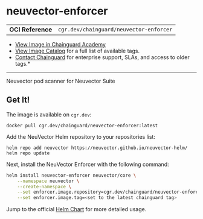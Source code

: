<!--monopod:start-->
# neuvector-enforcer
| | |
| - | - |
| **OCI Reference** | `cgr.dev/chainguard/neuvector-enforcer` |


* [View Image in Chainguard Academy](https://edu.chainguard.dev/chainguard/chainguard-images/reference/neuvector-enforcer/overview/)
* [View Image Catalog](https://console.enforce.dev/images/catalog) for a full list of available tags.
* [Contact Chainguard](https://www.chainguard.dev/chainguard-images) for enterprise support, SLAs, and access to older tags.*

---
<!--monopod:end-->

<!--overview:start-->
Neuvector pod scanner for Neuvector Suite
<!--overview:end-->

<!--getting:start-->
## Get It!
The image is available on `cgr.dev`:

```
docker pull cgr.dev/chainguard/neuvector-enforcer:latest
```
<!--getting:end-->

<!--body:start-->
Add the NeuVector Helm repository to your repositories list:

```shell
helm repo add neuvector https://neuvector.github.io/neuvector-helm/
helm repo update
```

Next, install the NeuVector Enforcer with the following command:
```sh
helm install neuvector-enforcer neuvector/core \
    --namespace neuvector \
    --create-namespace \
    --set enforcer.image.repository=cgr.dev/chainguard/neuvector-enforcer \
    --set enforcer.image.tag=<set to the latest chainguard tag>
```

Jump to the official [Helm Chart](https://github.com/neuvector/neuvector-helm/blob/master/charts/core/README.md) for more detailed usage.

<!--body:end-->
